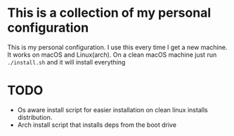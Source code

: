 # This is a collection of my personal configuration

This is my personal configuration. I use this every time I get a new machine.
It works on macOS and Linux(arch). On a clean macOS machine just run `./install.sh` and it will install everything

# TODO

- Os aware install script for easier installation on clean linux installs distribution.
- Arch install script that installs deps from the boot drive
